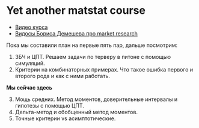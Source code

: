 # Yet another matstat course

- [Видео курса](https://www.youtube.com/playlist?list=PLNKXA-74YGLgaDmUwMbeKxD2MHvWOsPcz)
- [Видосы Бориса Демешева про market research](https://www.youtube.com/channel/UC8PQpPltnaMvlr6g1wkkTqw/videos)

Пока мы составили план на первые пять пар, дальше посмотрим: 

1. ЗБЧ и ЦПТ. Решаем задачи по терверу в питоне с помощью симуляций. 
2. Критерии на комбинаторных примерах. Что такое ошибка первого и второго рода и как с ними работать.

__Мы сейчас здесь__

3. Мощь средних. Метод моментов, доверительные интервалы и гипотезы с помощью ЦПТ.
4. Дельта-метод и обобщенный метод моментов. 
5. Точные критерии vs асимптотические. 
